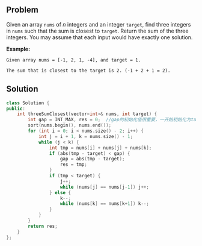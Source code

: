 ## Problem

Given an array `nums` of *n* integers and an integer `target`, find three integers in `nums` such that the sum is closest to `target`. Return the sum of the three integers. You may assume that each input would have exactly one solution.

**Example:**

```
Given array nums = [-1, 2, 1, -4], and target = 1.

The sum that is closest to the target is 2. (-1 + 2 + 1 = 2).
```



## Solution

```cpp
class Solution {
public:
    int threeSumClosest(vector<int>& nums, int target) {
        int gap = INT_MAX, res = 0;  //gap的初始化值很重要，一开始初始化为target，无法通过
        sort(nums.begin(), nums.end());
        for (int i = 0; i < nums.size() - 2; i++) {
            int j = i + 1, k = nums.size() - 1;
            while (j < k) {
                int tmp = nums[i] + nums[j] + nums[k];
                if (abs(tmp - target) < gap) {
                    gap = abs(tmp - target);
                    res = tmp;
                }
                if (tmp < target) {
                    j++;
                    while (nums[j] == nums[j-1]) j++;
                } else {
                    k--;
                    while (nums[k] == nums[k+1]) k--;                    
                }
            }
        }
        return res;
    }
};
```

